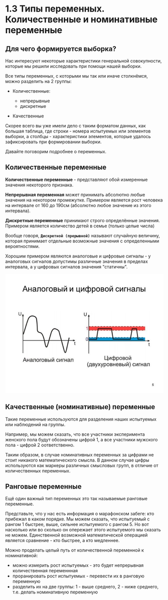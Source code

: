 # 1.3 Типы переменных. Количественные и номинативные переменные

## Для чего формируется выборка?

Нас интересуют некоторые характеристики генеральной совокупности, которые мы решили исследовать при помощи нашей выборки.

Все типы переменных, с которыми мы так или иначе столкнёмся, можно разделить на 2 группы:

+ Количественные:
	- непрерывные
	- дискретные

+ Качественные

Скорее всего вы уже имели дело с таким форматом данных, как большая таблица, где строки - номера испытуемых или элементов выборки, а столбцы - характеристики элементов, которые удалось зафиксировать при формировании выборки.

Давайте поговорим подробнее о переменных.


## Количественные переменные

**Количественные переменные** - представляют обой измеренные значения некоторого признака.

**Непрерывная переменная** может принимать абсолютно любые значения на некотором промежутке. Примером является рост человека на интервале от 160 до 190см (абсолютно любое значение из этого интервала).

**Дискретные переменные** принимают строго определённые значения. Примером является количество детей в семье (только целые числа)

Вообще говоря, **`Дискретной (прерывной)`** называют случайную величину, которая принимает отдельные возможные значения с определенными вероятностями.

Хорошим примером являются аналоговые и цифровые сигналы - у аналоговых сигналов допустимы различные значения в пределах интервала, а у цифровых сигналов значения "статичны".

![Сигналы как примеры количественных переменных](images/signals.jpg)


## Качественные (номинативные) переменные

Такие переменные используются для разделения наших испытуемых или наблюдений на группы.

Например, мы можем сказать, что все участники эксперимента женского пола будут обозначены цифрой 1, а все участники мужского пола - цифрой 2 оответственно.

Таким образом, в случае номинативных переменных за цифрами не стоит никакого математического смысла. В данном случае цифры используются как маркеры различных смысловых групп, в отличие от количественных переменных.


## Ранговые переменные

Ещё один важный тип переменных это так называемые ранговые переменные.

Представьте, что у нас есть информация о марафонском забеге: кто прибежал в каком порядке. Мы можем сказать, что испытуемый с рангом 1 быстрее, выше, сильнее испытуемого с рангом 5. Но вот насколько или во сколько он опережает этого испытуемого мы сказать не можем. Единственной возможной математической операцией является сравнение - кто быстрее, а кто медленнее.

Можно проделать целый путь от количественной переменной к номинативной: 

+ можно измерить рост испытуемых - это будет непрерывная количественная переменнная
+ проранировать рост испытуемых - перевести их в ранговую переменную
+ разделить их на две группы: 1 - выше среднего, 2 - ниже среднего, т.е. делать номинативную переменную

